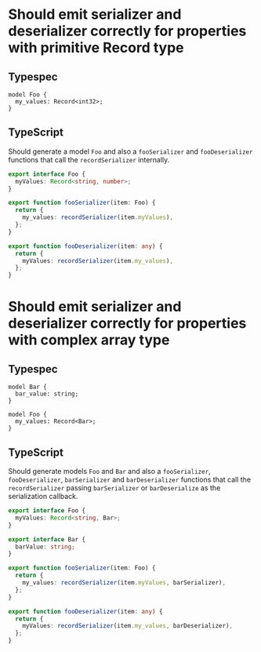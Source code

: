 # Should emit serializer and deserializer correctly for properties with primitive Record type

## Typespec

```tsp
model Foo {
  my_values: Record<int32>;
}
```

## TypeScript

Should generate a model `Foo` and also a `fooSerializer` and `fooDeserializer` functions that call the `recordSerializer` internally.

```ts models.ts interface Foo
export interface Foo {
  myValues: Record<string, number>;
}
```

```ts serializers.ts function fooSerializer
export function fooSerializer(item: Foo) {
  return {
    my_values: recordSerializer(item.myValues),
  };
}
```

```ts serializers.ts function fooDeserializer
export function fooDeserializer(item: any) {
  return {
    myValues: recordSerializer(item.my_values),
  };
}
```

# Should emit serializer and deserializer correctly for properties with complex array type

## Typespec

```tsp
model Bar {
  bar_value: string;
}

model Foo {
  my_values: Record<Bar>;
}
```

## TypeScript

Should generate models `Foo` and `Bar` and also a `fooSerializer`, `fooDeserializer`, `barSerializer` and `barDeserializer` functions that call the `recordSerializer` passing `barSerializer` or `barDeserialize` as the serialization callback.

```ts models.ts interface Foo
export interface Foo {
  myValues: Record<string, Bar>;
}
```

```ts models.ts interface Bar
export interface Bar {
  barValue: string;
}
```

```ts serializers.ts function fooSerializer
export function fooSerializer(item: Foo) {
  return {
    my_values: recordSerializer(item.myValues, barSerializer),
  };
}
```

```ts serializers.ts function fooDeserializer
export function fooDeserializer(item: any) {
  return {
    myValues: recordSerializer(item.my_values, barDeserializer),
  };
}
```
